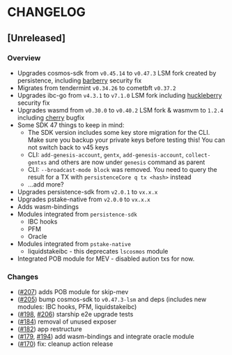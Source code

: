 # CHANGELOG

## [Unreleased]

### Overview

- Upgrades cosmos-sdk from `v0.45.14` to `v0.47.3` LSM fork created by persistence, including [barberry](https://forum.cosmos.network/t/cosmos-sdk-security-advisory-barberry/10825) security fix
- Migrates from tendermint `v0.34.26` to cometbft `v0.37.2`
- Upgrades ibc-go from `v4.3.1` to `v7.1.0` LSM fork including [huckleberry](https://forum.cosmos.network/t/ibc-security-advisory-huckleberry/10731) security fix
- Upgrades wasmd from `v0.30.0` to `v0.40.2` LSM fork & wasmvm to `1.2.4` including [cherry](https://github.com/CosmWasm/advisories/blob/main/CWAs/CWA-2023-002.md) bugfix
- Some SDK 47 things to keep in mind:
  - The SDK version includes some key store migration for the CLI. Make sure you backup your private keys before testing this! You can not switch back to v45 keys
  - CLI: `add-genesis-account`, `gentx`, `add-genesis-account`, `collect-gentxs` and others are now under `genesis` command as parent
  - CLI: `--broadcast-mode block` was removed. You need to query the result for a TX with `persistenceCore q tx <hash>` instead
  - ...add more?
- Upgrades persistence-sdk from `v2.0.1` to `vx.x.x`
- Upgrades pstake-native from `v2.0.0` to `vx.x.x`
- Adds wasm-bindings
- Modules integrated from `persistence-sdk`
  - IBC hooks
  - PFM
  - Oracle
- Modules integrated from `pstake-native`
  - liquidstakeibc - this deprecates `lscosmos` module
- Integrated POB module for MEV - disabled aution txs for now.

### Changes

- ([#207](https://github.com/persistenceOne/persistenceCore/pull/207)) adds POB module for skip-mev
- ([#205](https://github.com/persistenceOne/persistenceCore/pull/205)) bump cosmos-sdk to `v0.47.3-lsm` and deps (includes new modules: IBC hooks, PFM, liquidstakeibc)
- ([#198](https://github.com/persistenceOne/persistenceCore/pull/198), [#206](https://github.com/persistenceOne/persistenceCore/pull/206)) starship e2e upgrade tests
- ([#184](https://github.com/persistenceOne/persistenceCore/pull/184)) removal of unused exposer
- ([#182](https://github.com/persistenceOne/persistenceCore/pull/182)) app restructure
- ([#179](https://github.com/persistenceOne/persistenceCore/pull/179), [#194](https://github.com/persistenceOne/persistenceCore/pull/194)) add wasm-bindings and integrate oracle module
- ([#170](https://github.com/persistenceOne/persistenceCore/pull/170)) fix: cleanup action release

